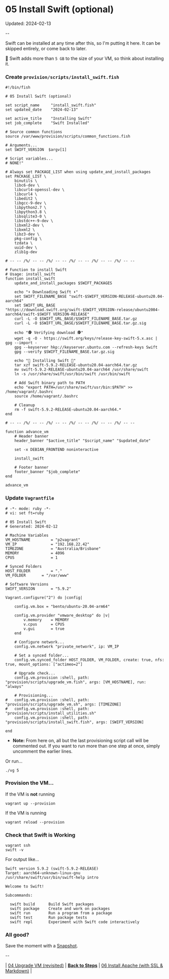 # 05 Install Swift (optional)

Updated: 2024-02-13

--

Swift can be installed at any time after this, so I'm putting it here. It can be skipped entirely, or come back to later.

🚨 Swift adds more than `5 GB` to the size of your VM, so think about installing it.

### Create `provision/scripts/install_swift.fish`

```
#!/bin/fish

# 05 Install Swift (optional)

set script_name     "install_swift.fish"
set updated_date    "2024-02-13"

set active_title    "Installing Swift"
set job_complete    "Swift Installed"

# Source common functions
source /var/www/provision/scripts/common_functions.fish

# Arguments...
set SWIFT_VERSION  $argv[1]

# Script variables...
# NONE!"

# Always set PACKAGE_LIST when using update_and_install_packages
set PACKAGE_LIST \
	binutils \
	libc6-dev \
	libcurl4-openssl-dev \
	libcurl4 \
	libedit2 \
	libgcc-9-dev \
	libpython2.7 \
	libpython3.8 \
	libsqlite3-0 \
	libstdc++-9-dev \
	libxml2-dev \
	libxml2 \
	libz3-dev \
	pkg-config \
	tzdata \
	uuid-dev \
	zlib1g-dev

# -- -- /%/ -- -- /%/ -- -- /%/ -- -- /%/ -- -- /%/ -- --

# Function to install Swift
# Usage: install_swift
function install_swift
	update_and_install_packages $SWIFT_PACKAGES

	echo "⬇️ Downloading Swift ⬇️"
	set SWIFT_FILENAME_BASE "swift-$SWIFT_VERSION-RELEASE-ubuntu20.04-aarch64"
	set SWIFT_URL_BASE "https://download.swift.org/swift-$SWIFT_VERSION-release/ubuntu2004-aarch64/swift-$SWIFT_VERSION-RELEASE"
	curl -L -O $SWIFT_URL_BASE/$SWIFT_FILENAME_BASE.tar.gz
	curl -L -O $SWIFT_URL_BASE/$SWIFT_FILENAME_BASE.tar.gz.sig

	echo "🕵️ Verifying download 🕵️"
	wget -q -O - https://swift.org/keys/release-key-swift-5.x.asc | gpg --import -
	gpg --keyserver hkp://keyserver.ubuntu.com --refresh-keys Swift
	gpg --verify $SWIFT_FILENAME_BASE.tar.gz.sig

	echo "🔄 Installing Swift 🔄"
	tar xzf swift-5.9.2-RELEASE-ubuntu20.04-aarch64.tar.gz
	mv swift-5.9.2-RELEASE-ubuntu20.04-aarch64 /usr/share/swift
	ln -s /usr/share/swift/usr/bin/swift /usr/bin/swift

	# Add Swift binary path to PATH
	echo "export PATH=/usr/share/swift/usr/bin:$PATH" >> /home/vagrant/.bashrc
	source /home/vagrant/.bashrc

	# Cleanup
	rm -f swift-5.9.2-RELEASE-ubuntu20.04-aarch64.*
end

# -- -- /%/ -- -- /%/ -- -- /%/ -- -- /%/ -- -- /%/ -- --

function advance_vm
	# Header banner
	header_banner "$active_title" "$script_name" "$updated_date"

	set -x DEBIAN_FRONTEND noninteractive

	install_swift

	# Footer banner
	footer_banner "$job_complete"
end

advance_vm
```

### Update `Vagrantfile`

```
# -*- mode: ruby -*-
# vi: set ft=ruby

# 05 Install Swift
# Generated: 2024-02-12

# Machine Variables
VM_HOSTNAME         = "p2vagrant"
VM_IP               = "192.168.22.42"
TIMEZONE            = "Australia/Brisbane"
MEMORY              = 4096
CPUS                = 1

# Synced Folders
HOST_FOLDER         = "."
VM_FOLDER       = "/var/www"

# Software Versions
SWIFT_VERSION       = "5.9.2"

Vagrant.configure("2") do |config|

	config.vm.box = "bento/ubuntu-20.04-arm64"

	config.vm.provider "vmware_desktop" do |v|
		v.memory    = MEMORY
		v.cpus      = CPUS
		v.gui       = true
	end

	# Configure network...
	config.vm.network "private_network", ip: VM_IP

	# Set a synced folder...
	config.vm.synced_folder HOST_FOLDER, VM_FOLDER, create: true, nfs: true, mount_options: ["actimeo=2"]

	# Upgrade check...
	config.vm.provision :shell, path: "provision/scripts/upgrade_vm.fish", args: [VM_HOSTNAME], run: "always"

	# Provisioning...
#	config.vm.provision :shell, path: "provision/scripts/upgrade_vm.sh", args: [TIMEZONE]
#	config.vm.provision :shell, path: "provision/scripts/install_utilities.sh"
	config.vm.provision :shell, path: "provision/scripts/install_swift.fish", args: [SWIFT_VERSION]

end
```

* **Note:** From here on, all but the last provisioning script call will be commented out. If you want to run more than one step at once, simply uncomment the earlier lines.

Or run...

```
./vg 5
```

### Provision the VM...

If the VM is **not** running

```
vagrant up --provision
```

If the VM is running

```
vagrant reload --provision
```

### Check that Swift is Working

```
vagrant ssh
swift -v
```

For output like...

```
Swift version 5.9.2 (swift-5.9.2-RELEASE)
Target: aarch64-unknown-linux-gnu
/usr/share/swift/usr/bin/swift-help intro

Welcome to Swift!

Subcommands:

  swift build      Build Swift packages
  swift package    Create and work on packages
  swift run        Run a program from a package
  swift test       Run package tests
  swift repl       Experiment with Swift code interactively
```

### All good?

Save the moment with a [Snapshot](./Snapshots.md).

--

<!-- 05 Install Swift (optional) -->
| [04 Upgrade VM (revisited)](./04_Upgrade_VM.md)
| [**Back to Steps**](../README.md)
| [06 Install Apache (with SSL & Markdown)](./06_Install_Apache.md)
|
